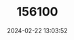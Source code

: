 ---
title: "156100"
category: "Omphiscola glabra"
draft: false
date: 2024-02-22 13:03:52
languages:
  German: ["Längliche Sumpfschnecke"]
  Dutch; Flemish: ["Slanke Poelslak"]
  Norwegian Nynorsk; Nynorsk, Norwegian: ["Tårndamsnegl Tårndamsnigel"]
  English: ["Mud Snail"]
---
